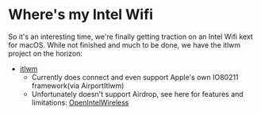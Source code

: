 # Where's my Intel Wifi

So it's an interesting time, we're finally getting traction on an Intel Wifi kext for macOS. While not finished and much to be done, we have the itlwm project on the horizon:

* [itlwm](https://github.com/OpenIntelWireless/itlwm)
  * Currently does connect and even support Apple's own IO80211 framework(via AirportItlwm)
  * Unfortunately doesn't support Airdrop, see here for features and limitations: [OpenIntelWireless](https://openintelwireless.github.io/)
